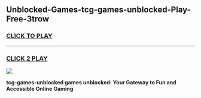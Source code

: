 
## Unblocked-Games-tcg-games-unblocked-Play-Free-3trow
<h3>
<a href="https://premium76.site?title=tcg-games-unblocked&ref=18A">CLICK TO PLAY</a></h3>
<hr>

<h3>
<a href="https://premium76.site?title=tcg-games-unblocked&ref=18A">CLICK 2 PLAY</a>
  
</h3>

<a href="https://premium76.site?title=tcg-games-unblocked&ref=18A"><img src="https://clearcache.store/games.png"></a>


**tcg-games-unblocked games unblocked: Your Gateway to Fun and Accessible Online Gaming**
